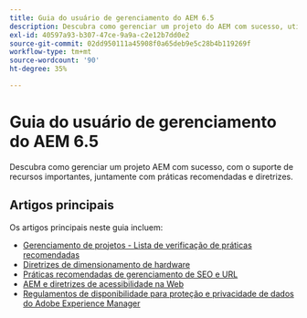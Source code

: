 ```yaml
---
title: Guia do usuário de gerenciamento do AEM 6.5
description: Descubra como gerenciar um projeto do AEM com sucesso, utilizando o suporte de recursos importantes e uma coleção abrangente de guias do usuário do AEM 6.5.
exl-id: 40597a93-b307-47ce-9a9a-c2e12b7dd0e2
source-git-commit: 02dd950111a45908f0a65deb9e5c28b4b119269f
workflow-type: tm+mt
source-wordcount: '90'
ht-degree: 35%

---
```


# Guia do usuário de gerenciamento do AEM 6.5

Descubra como gerenciar um projeto AEM com sucesso, com o suporte de recursos importantes, juntamente com práticas recomendadas e diretrizes.

## Artigos principais

Os artigos principais neste guia incluem:

* [Gerenciamento de projetos - Lista de verificação de práticas recomendadas](/help/managing/best-practices.md)
* [Diretrizes de dimensionamento de hardware](/help/managing/hardware-sizing-guidelines.md)
* [Práticas recomendadas de gerenciamento de SEO e URL](/help/managing/seo-and-url-management.md)
* [AEM e diretrizes de acessibilidade na Web](/help/managing/web-accessibility.md)
* [Regulamentos de disponibilidade para proteção e privacidade de dados do Adobe Experience Manager](/help/managing/data-protection-and-privacy.md)
